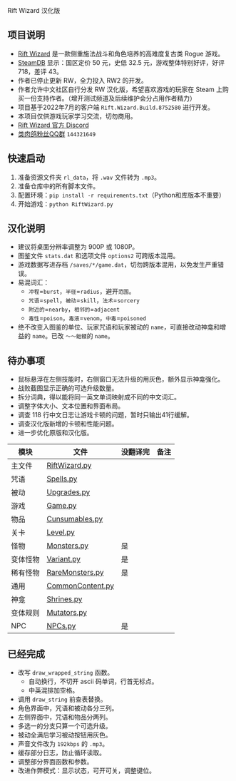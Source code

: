 Rift Wizard 汉化版
## 项目说明
* [Rift Wizard](https://store.steampowered.com/app/1271280) 是一款侧重施法战斗和角色培养的高难度复古类 Rogue 游戏。
* [SteamDB](https://steamdb.info/app/1271280) 显示：国区定价 50 元，史低 32.5 元，游戏整体特别好评，好评 718，差评 43。
* 作者已停止更新 RW，全力投入 RW2 的开发。
* 作者允许中文社区自行分发 RW 汉化版，希望喜欢游戏的玩家在 Steam 上购买一份支持作者。（增开测试频道及后续维护会分占用作者精力）
* 项目基于2022年7月的客户端 `Rift.Wizard.Build.8752580` 进行开发。
* 本项目仅供游戏玩家学习交流，切勿商用。
* [Rift Wizard 官方 Discord](https://discord.gg/NngFZ7B)
* [类肉鸽粉丝QQ群](https://jq.qq.com/?_wv=1027&k=C1ejcsdb) `144321649`
## 快速启动
1. 准备资源文件夹 `rl_data`，将 `.wav` 文件转为 `.mp3`。
2. 准备仓库中的所有脚本文件。
3. 配置环境：`pip install -r requirements.txt`（Python和库版本不重要）
4. 开始游戏：`python RiftWizard.py`
## 汉化说明
* 建议将桌面分辨率调整为 900P 或 1080P。
* 图鉴文件 `stats.dat` 和选项文件 `options2` 可跨版本混用。
* 游戏数据写进存档 `/saves/*/game.dat`，切勿跨版本混用，以免发生严重错误。
* 易混词汇：
  * `冲程`=`burst`，`半径`=`radius`，避开`范围`。
  * `咒语`=`spell`，`被动`=`skill`，`法术`=`sorcery`
  * `附近的`=`nearby`，`相邻的`=`adjacent`
  * `毒性`=`poison`，`毒液`=`venom`，`中毒`=`poisoned`
* 绝不改变入图鉴的单位、玩家咒语和玩家被动的 `name`，可直接改动神龛和增益的 `name`。已改 `～～骷髅`的 `name`。
## 待办事项
* 鼠标悬浮在左侧技能时，右侧窗口无法升级的用灰色，额外显示神龛强化。
* 战败截图显示正确的可选升级数量。
* 拆分词典，得以能将同一英文单词映射成不同的中文词汇。
* 调整字体大小、文本位置和界面布局。
* 调查 118 行中文日志让游戏卡顿的问题，暂时只输出41行缓解。
* 调查汉化版新增的卡顿和性能问题。
* 进一步优化原版和汉化版。

|模块|文件|没翻译完|备注|
|----|----|----|----|
|主文件|[RiftWizard.py](RiftWizard.py)| | |
|咒语|[Spells.py](Spells.py)| | |
|被动|[Upgrades.py](Upgrades.py)| | |
|游戏|[Game.py](Game.py)| | |
|物品|[Cunsumables.py](Consumables.py)| | |
|关卡|[Level.py](Level.py)| | |
|怪物|[Monsters.py](Monsters.py)|是| |
|变体怪物|[Variant.py](Variants.py)|是| |
|稀有怪物|[RareMonsters.py](RareMonsters.py)|是| |
|通用|[CommonContent.py](CommonContent.py)| | |
|神龛|[Shrines.py](Shrines.py)| | |
|变体规则|[Mutators.py](Mutators.py)| | |
|NPC|[NPCs.py](NPCs.py)|是| |
## 已经完成
* 改写 `draw_wrapped_string` 函数。
  * 自动换行，不切开 ascii 码单词，行首无标点。
  * 中英混排加空格。
* 调用 `draw_string` 前查表替换。
* 角色界面中，咒语和被动各分三列。
* 左侧界面中，咒语和物品分两列。
* 多选一的分支只算一个可选升级。
* 被动全满后学习被动按钮用灰色。
* 声音文件改为 `192kbps` 的 `.mp3`。
* 缓存部分日志，防止循环读取。
* 调整部分界面函数和参数。
* 改进作弊模式：显示状态，可开可关，调整键位。